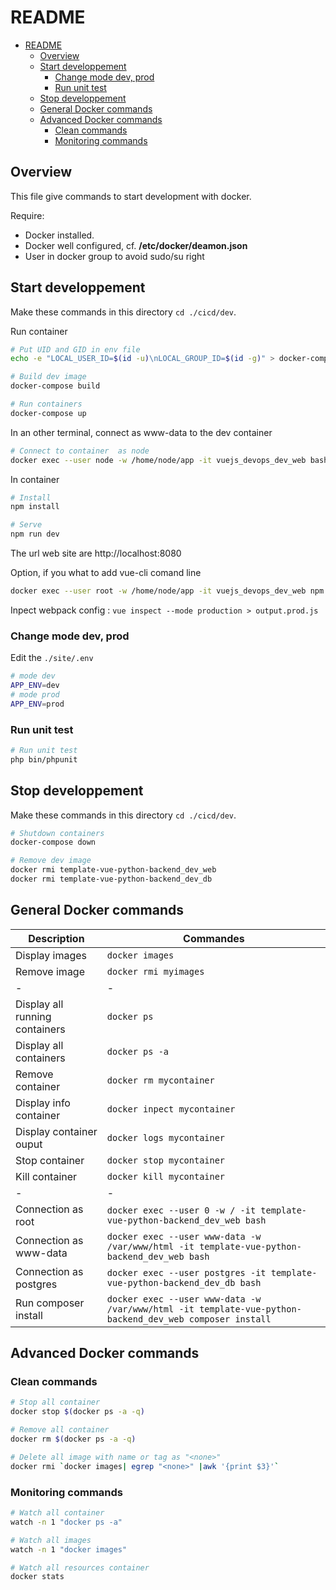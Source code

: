 # README
<!-- TOC -->

- [README](#readme)
  - [Overview](#overview)
  - [Start developpement](#start-developpement)
    - [Change mode dev, prod](#change-mode-dev-prod)
    - [Run unit test](#run-unit-test)
  - [Stop developpement](#stop-developpement)
  - [General Docker commands](#general-docker-commands)
  - [Advanced Docker commands](#advanced-docker-commands)
    - [Clean commands](#clean-commands)
    - [Monitoring commands](#monitoring-commands)

<!-- /TOC -->

## Overview

This file give commands to start development with docker.

Require:
 - Docker installed.
 - Docker well configured, cf. **/etc/docker/deamon.json**
 - User in docker group to avoid sudo/su right

## Start developpement

Make these commands in this directory ```cd ./cicd/dev```.

Run container
```bash
# Put UID and GID in env file
echo -e "LOCAL_USER_ID=$(id -u)\nLOCAL_GROUP_ID=$(id -g)" > docker-compose.env;

# Build dev image
docker-compose build

# Run containers
docker-compose up
```


In an other terminal, connect as www-data to the dev container
```bash
# Connect to container  as node
docker exec --user node -w /home/node/app -it vuejs_devops_dev_web bash
```

In container
```bash
# Install
npm install

# Serve
npm run dev 
```

The url web site are http://localhost:8080


Option, if you what to add vue-cli comand line

```bash
docker exec --user root -w /home/node/app -it vuejs_devops_dev_web npm i -g @vue/cli
```

Inpect webpack config : ```vue inspect --mode production > output.prod.js```

### Change mode dev, prod
Edit the ```./site/.env```

```bash
# mode dev
APP_ENV=dev
# mode prod
APP_ENV=prod
```

### Run unit test

```bash
# Run unit test
php bin/phpunit
```

## Stop developpement

Make these commands in this directory ```cd ./cicd/dev```.

```bash
# Shutdown containers
docker-compose down

# Remove dev image
docker rmi template-vue-python-backend_dev_web
docker rmi template-vue-python-backend_dev_db
```

## General Docker commands

| Description | Commandes |
|- |- |
| Display images            | ```docker images``` |
| Remove image              | ```docker rmi myimages``` |
|- |- |
| Display all running containers | ```docker ps``` |
| Display all containers    | ```docker ps -a``` |
| Remove container          | ```docker rm mycontainer``` |
| Display info container    | ```docker inpect mycontainer``` |
| Display container ouput   | ```docker logs mycontainer``` |
| Stop container            | ```docker stop mycontainer``` |
| Kill container            | ```docker kill mycontainer``` |
|- |- |
| Connection as root | ```docker exec --user 0 -w / -it template-vue-python-backend_dev_web bash``` |
| Connection as www-data | ```docker exec --user www-data -w /var/www/html -it template-vue-python-backend_dev_web bash``` |
| Connection as postgres | ```docker exec --user postgres -it template-vue-python-backend_dev_db bash``` |
| Run composer install | ```docker exec --user www-data -w /var/www/html -it template-vue-python-backend_dev_web composer install ``` |

## Advanced Docker commands


### Clean commands
```bash
# Stop all container
docker stop $(docker ps -a -q)

# Remove all container
docker rm $(docker ps -a -q)

# Delete all image with name or tag as "<none>"
docker rmi `docker images| egrep "<none>" |awk '{print $3}'`
```

### Monitoring commands

```bash
# Watch all container
watch -n 1 "docker ps -a"

# Watch all images
watch -n 1 "docker images"

# Watch all resources container
docker stats
```
